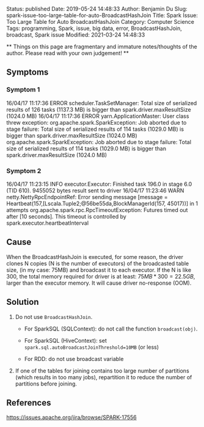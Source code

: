 Status: published
Date: 2019-05-24 14:48:33
Author: Benjamin Du
Slug: spark-issue-too-large-table-for-auto-BroadcastHashJoin
Title: Spark Issue: Too Large Table for Auto BroadcastHashJoin
Category: Computer Science
Tags: programming, Spark, issue, big data, error, BroadcastHashJoin, broadcast, Spark issue
Modified: 2021-03-24 14:48:33

**
Things on this page are fragmentary and immature notes/thoughts of the author.
Please read with your own judgement!
**

## Symptoms

### Symptom 1
16/04/17 11:17:36 ERROR scheduler.TaskSetManager: Total size of serialized results of 126 tasks (1137.3 MB) is bigger than spark.driver.maxResultSize (1024.0 MB)
16/04/17 11:17:36 ERROR yarn.ApplicationMaster: User class threw exception: org.apache.spark.SparkException: 
Job aborted due to stage failure: Total size of serialized results of 114 tasks (1029.0 MB) is bigger than spark.driver.maxResultSize (1024.0 MB)
org.apache.spark.SparkException: Job aborted due to stage failure: Total size of serialized results of 114 tasks (1029.0 MB) is bigger than spark.driver.maxResultSize (1024.0 MB)

### Symptom 2
16/04/17 11:23:15 INFO executor.Executor: Finished task 196.0 in stage 6.0 (TID 610). 9455052 bytes result sent to driver
16/04/17 11:23:46 WARN netty.NettyRpcEndpointRef: Error sending message [message = Heartbeat(157,[Lscala.Tuple2;@56be55da,BlockManagerId(157, 45017))] in 1 attempts
org.apache.spark.rpc.RpcTimeoutException: Futures timed out after [10 seconds]. This timeout is controlled by spark.executor.heartbeatInterval

 

## Cause

When the BroadcastHashJoin is executed, 
for some reason,
the driver clones N copies (N is the number of executors) of the broadcasted table size, 
(in my case: 75MB) 
and broadcast it to each executor. 
If the N is like 300, 
the total memory required for driver is at least: $75MB * 300 = 22.5GB$,
larger than the executor memory.
It will cause driver no-response (OOM).

## Solution

1. Do not use `BroadcastHashJoin`.

    - For SparkSQL (SQLContext): do not call the function `broadcast(obj)`.

    - For SparkSQL (HiveContext): set `spark.sql.autoBroadcastJoinThreshold=10MB` (or less)

    - For RDD: do not use broadcast variable

2. If one of the tables for joining contains too large number of partitions
    (which results in too many jobs),
    repartition it to reduce the number of partitions before joining.

## References 

https://issues.apache.org/jira/browse/SPARK-17556